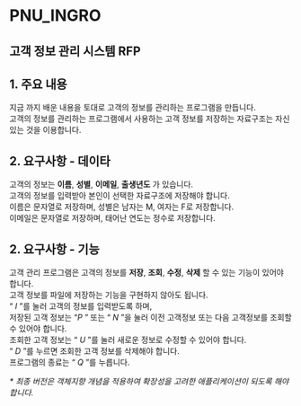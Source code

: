 # PNU_INGRO
## 고객 정보 관리 시스템 RFP

## 1. 주요 내용
지금 까지 배운 내용을 토대로 고객의 정보를 관리하는 프로그램을 만듭니다.  
고객의 정보를 관리하는 프로그램에서 사용하는 고객 정보를 저장하는 자료구조는 자신 있는 것을 이용합니다.

## 2. 요구사항 - 데이타
고객의 정보는 __이름__, __성별__, __이메일__, __출생년도__ 가 있습니다.  
고객의 정보를 입력받아 본인이 선택한 자료구조에 저장해야 합니다.  
이름은 문자열로 저장하며, 성별은 남자는 M, 여자는 F로 저장합니다.  
이메일은 문자열로 저장하며, 태어난 연도는 정수로 저장합니다.  

## 2. 요구사항 - 기능
고객 관리 프로그램은 고객의 정보를 __저장__, __조회__, __수정__, __삭제__ 할 수 있는 기능이 있어야 합니다.  
고객 정보를 파일에 저장하는 기능을 구현하지 않아도 됩니다.  
“ _I_ ”를 눌러 고객의 정보를 입력받도록 하며,  
저장된 고객 정보는 “_P_ ” 또는 “ _N_ ”을 눌러 이전 고객정보 또는 다음 고객정보를 조회할 수 있어야 합니다.  
조회한 고객 정보는 “ _U_ ”를 눌러 새로운 정보로 수정할 수 있어야 합니다.  
“ _D_ ”를 누르면 조회한 고객 정보를 삭제해야 합니다.  
프로그램의 종료는 “ _Q_ ”를 누릅니다.  

_* 최종 버전은 객체지향 개념을 적용하여 확장성을 고려한 애플리케이션이 되도록 해야 합니다._
